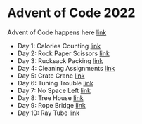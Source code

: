 # Advent of Code 2022

Advent of Code happens here [link](https://adventofcode.com/2022)

- Day 1: Calories Counting [link](https://adventofcode.com/2022/day/1)
- Day 2: Rock Paper Scissors [link](https://adventofcode.com/2022/day/2)
- Day 3: Rucksack Packing [link](https://adventofcode.com/2022/day/3)
- Day 4: Cleaning Assignments [link](https://adventofcode.com/2022/day/4)
- Day 5: Crate Crane [link](https://adventofcode.com/2022/day/5)
- Day 6: Tuning Trouble [link](https://adventofcode.com/2022/day/6)
- Day 7: No Space Left [link](https://adventofcode.com/2022/day/7)
- Day 8: Tree House [link](https://adventofcode.com/2022/day/8)
- Day 9: Rope Bridge [link](https://adventofcode.com/2022/day/9)
- Day 10: Ray Tube [link](https://adventofcode.com/2022/day/10)
